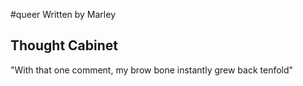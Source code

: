 #queer 
Written by Marley

## Thought Cabinet
"With that one comment, my brow bone instantly
grew back tenfold"